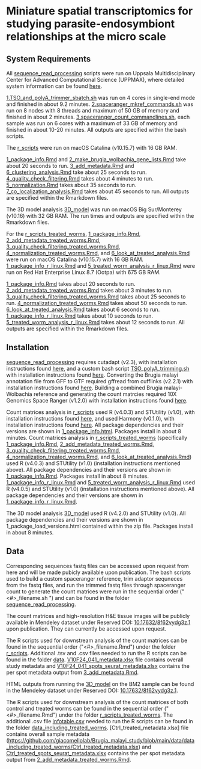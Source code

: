 # Miniature spatial transcriptomics for studying parasite-endosymbiont relationships at the micro scale 

## System Requirements

All [sequence_read_processing](https://github.com/giacomellolab/Brugia_malayi_study/tree/main/sequence_read_processing) scripts were run on Uppsala Multidisciplinary Center for Advanced Computational Science (UPPMAX), where detailed system information can be found [here](https://www.uppmax.uu.se/resources/systems/the-rackham-cluster/#:~:text=Each%20compute%20node%20consists%20of,ECC%202400MHz%20DIMM%20DRAM%20memory.). 

[1.TSO_and_polyA_trimmer_sbatch.sh](https://github.com/giacomellolab/Brugia_malayi_study/blob/main/sequence_read_processing/1.TSO_and_polyA_trimmer_sbatch.sh) was run on 4 cores in single-end mode and finished in about 9.2 minutes. [2.spaceranger_mkref_commands.sh](https://github.com/giacomellolab/Brugia_malayi_study/blob/main/sequence_read_processing/2.spaceranger_mkref_commands.sh) was run on 8 nodes with 8 threads and maximum of 50 GB of memory and finished in about 2 minutes. [3.spaceranger_count_commandlines.sh](https://github.com/giacomellolab/Brugia_malayi_study/blob/main/sequence_read_processing/3.spaceranger_count_commandlines.sh), each sample was run on 6 cores with a maximum of 33 GB of memory and finished in about 10-20 minutes. All outputs are specified within the bash scripts.

The [r_scripts](https://github.com/giacomellolab/Brugia_malayi_study/tree/main/r_scripts) were run on macOS Catalina (v10.15.7) with 16 GB RAM. 

[1_package_info.Rmd](https://github.com/giacomellolab/Brugia_malayi_study/blob/main/r_scripts/1_package_info.Rmd) and [2_make_brugia_wolbachia_gene_lists.Rmd](https://github.com/giacomellolab/Brugia_malayi_study/blob/main/r_scripts/2_make_brugia_wolbachia_gene_lists.Rmd) take about 20 seconds to run.
[3_add_metadata.Rmd](https://github.com/giacomellolab/Brugia_malayi_study/blob/main/r_scripts/3_add_metadata.Rmd) and [6_clustering_analysis.Rmd](https://github.com/giacomellolab/Brugia_malayi_study/blob/main/r_scripts/6_clustering_analysis.Rmd) take about 25 seconds to run.
[4_quality_check_filtering.Rmd](https://github.com/giacomellolab/Brugia_malayi_study/blob/main/r_scripts/4_quality_check_filtering.Rmd) takes about 4 minutes to run.
[5_normalization.Rmd](https://github.com/giacomellolab/Brugia_malayi_study/blob/main/r_scripts/5_normalization.Rmd) takes about 35 seconds to run.
[7_co_localization_analysis.Rmd](https://github.com/giacomellolab/Brugia_malayi_study/blob/main/r_scripts/7_co_localization_analysis.Rmd) takes about 45 seconds to run. 
All outputs are specified within the Rmarkdown files.

The 3D model analysis [3D_model](https://github.com/giacomellolab/Brugia_malayi_study/tree/main/3D_model) was run on macOS Big Sur/Monterey (v10.16) with 32 GB RAM. The run times and outputs are specified within the Rmarkdown files.

For the [r_scripts_treated_worms](https://github.com/giacomellolab/Brugia_malayi_study/tree/main/r_scripts/r_scripts_treated_worms), [1_package_info.Rmd](https://github.com/giacomellolab/Brugia_malayi_study/blob/main/r_scripts/r_scripts_treated_worms/1_package_info.Rmd), [2_add_metadata_treated_worms.Rmd](https://github.com/giacomellolab/Brugia_malayi_study/blob/main/r_scripts/r_scripts_treated_worms/2_add_metadata_treated_worms.Rmd), [3_quality_check_filtering_treated_worms.Rmd](https://github.com/giacomellolab/Brugia_malayi_study/blob/main/r_scripts/r_scripts_treated_worms/3_quality_check_filtering_treated_worms.Rmd), [4_normalization_treated_worms.Rmd](https://github.com/giacomellolab/Brugia_malayi_study/blob/main/r_scripts/r_scripts_treated_worms/4_normalization_treated_worms.Rmd), and [6_look_at_treated_analysis.Rmd](https://github.com/giacomellolab/Brugia_malayi_study/blob/main/r_scripts/r_scripts_treated_worms/6_look_at_treated_analysis.Rmd) were run on macOS Catalina (v10.15.7) with 16 GB RAM. [1_package_info_r_linux.Rmd](https://github.com/giacomellolab/Brugia_malayi_study/blob/main/r_scripts/r_scripts_treated_worms/1_package_info_r_linux.Rmd) and [5_treated_worm_analysis_r_linux.Rmd](https://github.com/giacomellolab/Brugia_malayi_study/blob/main/r_scripts/r_scripts_treated_worms/5_treated_worm_analysis_r_linux.Rmd) were run on Red Hat Enterprise Linux 8.7 (Ootpa) with 675 GB RAM.

[1_package_info.Rmd](https://github.com/giacomellolab/Brugia_malayi_study/blob/main/r_scripts/r_scripts_treated_worms/1_package_info.Rmd) takes about 20 seconds to run.
[2_add_metadata_treated_worms.Rmd](https://github.com/giacomellolab/Brugia_malayi_study/blob/main/r_scripts/r_scripts_treated_worms/2_add_metadata_treated_worms.Rmd) takes about 3 minutes to run. 
[3_quality_check_filtering_treated_worms.Rmd](https://github.com/giacomellolab/Brugia_malayi_study/blob/main/r_scripts/r_scripts_treated_worms/3_quality_check_filtering_treated_worms.Rmd) takes about 25 seconds to run.
[4_normalization_treated_worms.Rmd](https://github.com/giacomellolab/Brugia_malayi_study/blob/main/r_scripts/r_scripts_treated_worms/4_normalization_treated_worms.Rmd) takes about 50 seconds to run.
[6_look_at_treated_analysis.Rmd](https://github.com/giacomellolab/Brugia_malayi_study/blob/main/r_scripts/r_scripts_treated_worms/6_look_at_treated_analysis.Rmd) takes about 6 seconds to run.
[1_package_info_r_linux.Rmd](https://github.com/giacomellolab/Brugia_malayi_study/blob/main/r_scripts/r_scripts_treated_worms/1_package_info_r_linux.Rmd) takes about 10 seconds to run.
[5_treated_worm_analysis_r_linux.Rmd](https://github.com/giacomellolab/Brugia_malayi_study/blob/main/r_scripts/r_scripts_treated_worms/5_treated_worm_analysis_r_linux.Rmd) takes about 12 seconds to run.
All outputs are specified within the Rmarkdown files.

## Installation

[sequence_read_processing](https://github.com/giacomellolab/Brugia_malayi_study/tree/main/sequence_read_processing) requires cutadapt (v2.3), with installation instructions found [here](https://cutadapt.readthedocs.io/en/stable/installation.html), and a custom bash script [TSO_polyA_trimming.sh](https://github.com/giacomellolab/Brugia_malayi_study/blob/main/sequence_read_processing/TSO_polyA_trimming.sh) with installation instructions found [here](https://github.com/ludvigla/VisiumTrim). Converting the Brugia malayi annotation file from GFF to GTF required gffread from cufflinks (v2.2.1) with installation instructions found [here](https://github.com/cole-trapnell-lab/cufflinks). Building a combined Brugia malayi-Wolbachia reference and generating the count matrcies required 10X Genomics Space Ranger (v1.2.0) with installation instructions found [here](https://support.10xgenomics.com/spatial-gene-expression/software/pipelines/latest/tutorials/setup-spaceranger#install).

Count matrices analysis in [r_scripts](https://github.com/giacomellolab/Brugia_malayi_study/tree/main/r_scripts) used R (v4.0.3) and STUtility (v1.0), with installation instructions found [here](https://github.com/jbergenstrahle/STUtility), and used Harmony (v0.1.0), with installation instructions found [here](https://github.com/immunogenomics/harmony). All package dependencies and their versions are shown in [1_package_info.html](https://github.com/giacomellolab/Brugia_malayi_study/blob/main/r_scripts/1_package_info.html). Packages install in about 8 minutes. Count matrices analysis in [r_scripts_treated_worms](https://github.com/giacomellolab/Brugia_malayi_study/tree/main/r_scripts/r_scripts_treated_worms) (specifically [1_package_info.Rmd](https://github.com/giacomellolab/Brugia_malayi_study/blob/main/r_scripts/r_scripts_treated_worms/1_package_info.Rmd), [2_add_metadata_treated_worms.Rmd](https://github.com/giacomellolab/Brugia_malayi_study/blob/main/r_scripts/r_scripts_treated_worms/2_add_metadata_treated_worms.Rmd), [3_quality_check_filtering_treated_worms.Rmd](https://github.com/giacomellolab/Brugia_malayi_study/blob/main/r_scripts/r_scripts_treated_worms/3_quality_check_filtering_treated_worms.Rmd), [4_normalization_treated_worms.Rmd](https://github.com/giacomellolab/Brugia_malayi_study/blob/main/r_scripts/r_scripts_treated_worms/4_normalization_treated_worms.Rmd), and [6_look_at_treated_analysis.Rmd](https://github.com/giacomellolab/Brugia_malayi_study/blob/main/r_scripts/r_scripts_treated_worms/6_look_at_treated_analysis.Rmd)) used R (v4.0.3) and STUtility (v1.0) (installation instructions mentioned above). All package dependencies and their versions are shown in [1_package_info.Rmd](https://github.com/giacomellolab/Brugia_malayi_study/blob/main/r_scripts/r_scripts_treated_worms/1_package_info.Rmd). Packages install in about 8 minutes. [1_package_info_r_linux.Rmd](https://github.com/giacomellolab/Brugia_malayi_study/blob/main/r_scripts/r_scripts_treated_worms/1_package_info_r_linux.Rmd) and [5_treated_worm_analysis_r_linux.Rmd](https://github.com/giacomellolab/Brugia_malayi_study/blob/main/r_scripts/r_scripts_treated_worms/5_treated_worm_analysis_r_linux.Rmd) used R (v4.0.5) and STUtility (v1.0) (installation instructions mentioned above). All package dependencies and their versions are shown in [1_package_info_r_linux.Rmd](https://github.com/giacomellolab/Brugia_malayi_study/blob/main/r_scripts/r_scripts_treated_worms/1_package_info_r_linux.Rmd).

The 3D model analysis [3D_model](https://github.com/giacomellolab/Brugia_malayi_study/tree/main/3D_model) used R (v4.2.0) and STUtility (v1.0). All package dependencies and their versions are shown in 1_package_load_versions.html contained within the zip file. Packages install in about 8 minutes.

## Data

Corresponding sequences fastq files can be accessed upon request from here and will be made pubicly available upon publication. The bash scripts used to build a custom spaceranger reference, trim adaptor sequneces from the fastq files, and run the trimmed fastq files through spaceranger count to generate the count matrices were run in the sequential order ("<#>_filename.sh ") and can be found in the folder [sequence_read_processing](https://github.com/giacomellolab/Brugia_malayi_study/tree/main/sequence_read_processing).

The count matrices and high-resolution H&E tissue images will be publicly available in Mendeley dataset under Reserved DOI: [10.17632/8f62vydg3z.1](https://data.mendeley.com/v1/datasets/8f62vydg3z/draft) upon publication. They can currently be accessed upon request.

The R scripts used for downstream analysis of the count matrices can be found in the sequential order ("<#>_filename.Rmd") under the folder [r_scripts](https://github.com/giacomellolab/Brugia_malayi_study/tree/main/r_scripts). Additional .tsv and .csv files needed to run the R scripts can be found in the folder [data](https://github.com/giacomellolab/Brugia_malayi_study/tree/main/data). [V10F24_041_metadata.xlsx](https://github.com/giacomellolab/Brugia_malayi_study/blob/main/data/V10F24_041_metadata.xlsx) file contains overall study metadata and [V10F24_041_spots_seurat_metadata.xlsx](https://github.com/giacomellolab/Brugia_malayi_study/blob/main/data/V10F24_041_spots_seurat_metadata.xlsx) contains the per spot metadata output from [3_add_metadata.Rmd](https://github.com/giacomellolab/Brugia_malayi_study/blob/main/r_scripts/3_add_metadata.Rmd). 

HTML outputs from running the [3D_model](https://github.com/giacomellolab/Brugia_malayi_study/tree/main/3D_model) on the BM2 sample can be found in the Mendeley dataset under Reserved DOI: [10.17632/8f62vydg3z.1](https://data.mendeley.com/v1/datasets/8f62vydg3z/draft).

The R scripts used for downstream analysis of the count matrices of both control and treated worms can be found in the sequential order ("<#>_filename.Rmd") under the folder [r_scripts_treated_worms](https://github.com/giacomellolab/Brugia_malayi_study/tree/main/r_scripts/r_scripts_treated_worms). The additional .csv file [infotable.csv](https://github.com/giacomellolab/Brugia_malayi_study/blob/main/data/data_including_treated_worms/infotable.csv) needed to run the R scripts can be found in the folder [data_including_treated_worms](https://github.com/giacomellolab/Brugia_malayi_study/tree/main/data/data_including_treated_worms). [Ctrl_treated_metadata.xlsx] file contains overall sample metadata (https://github.com/giacomellolab/Brugia_malayi_study/blob/main/data/data_including_treated_worms/Ctrl_treated_metadata.xlsx) and [Ctrl_treated_spots_seurat_metadata.xlsx](https://github.com/giacomellolab/Brugia_malayi_study/blob/main/data/data_including_treated_worms/Ctrl_treated_spots_seurat_metadata.xlsx) contains the per spot metadata output from [2_add_metadata_treated_worms.Rmd](https://github.com/giacomellolab/Brugia_malayi_study/blob/main/r_scripts/r_scripts_treated_worms/2_add_metadata_treated_worms.Rmd).
